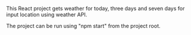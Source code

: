 This React project gets weather for today, three days and seven days for input location using weather API.

The project can be run using "npm start" from the project root.
